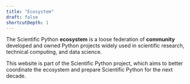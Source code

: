 ```yaml
---
title: "Ecosystem"
draft: false
shortcutDepth: 1
---
```


The Scientific Python **ecosystem** is a loose federation of **community**
developed and owned Python projects widely used in scientific research, technical
computing, and data science.

This website is part of the Scientific Python project, which aims to better
coordinate the ecosystem and prepare Scientific Python for the next decade.


